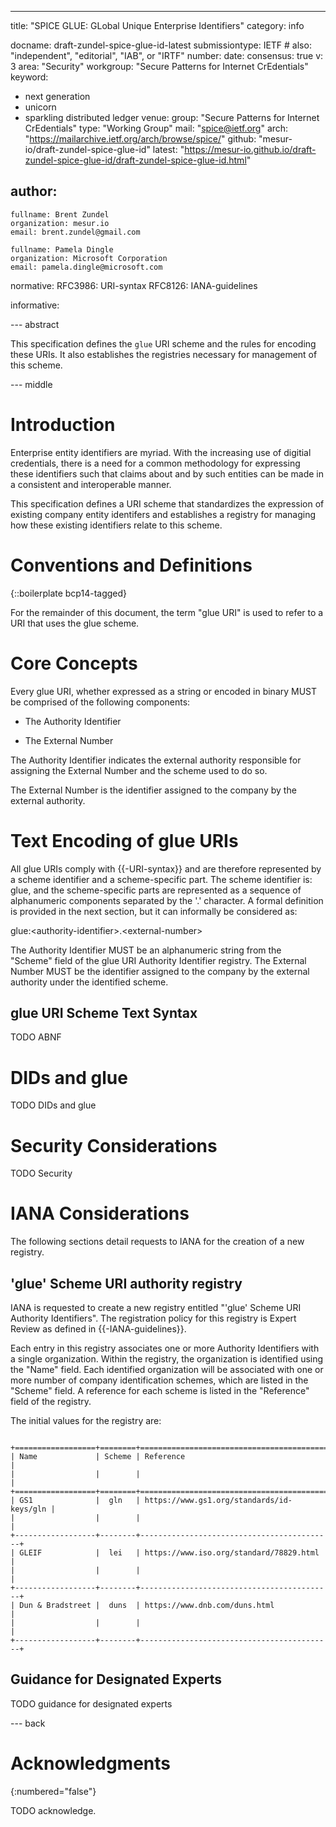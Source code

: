 ---
title: "SPICE GLUE: GLobal Unique Enterprise Identifiers"
category: info

docname: draft-zundel-spice-glue-id-latest
submissiontype: IETF  # also: "independent", "editorial", "IAB", or "IRTF"
number:
date:
consensus: true
v: 3
area: "Security"
workgroup: "Secure Patterns for Internet CrEdentials"
keyword:
 - next generation
 - unicorn
 - sparkling distributed ledger
venue:
  group: "Secure Patterns for Internet CrEdentials"
  type: "Working Group"
  mail: "spice@ietf.org"
  arch: "https://mailarchive.ietf.org/arch/browse/spice/"
  github: "mesur-io/draft-zundel-spice-glue-id"
  latest: "https://mesur-io.github.io/draft-zundel-spice-glue-id/draft-zundel-spice-glue-id.html"

author:
 -
    fullname: Brent Zundel
    organization: mesur.io
    email: brent.zundel@gmail.com

    fullname: Pamela Dingle
    organization: Microsoft Corporation
    email: pamela.dingle@microsoft.com

normative:
  RFC3986: URI-syntax
  RFC8126: IANA-guidelines

informative:


--- abstract

This specification defines the `glue` URI scheme and the rules for encoding
these URIs. It also establishes the registries necessary for management of this
scheme.


--- middle

# Introduction

Enterprise entity identifiers are myriad. With the increasing use of digitial
credentials, there is a need for a common methodology for expressing these
identifiers such that claims about and by such entities can be made in a
consistent and interoperable manner.

This specification defines a URI scheme that standardizes the expression of
existing company entity identifers and establishes a registry for managing how
these existing identifiers relate to this scheme.

# Conventions and Definitions

{::boilerplate bcp14-tagged}

For the remainder of this document, the term "glue URI" is used to refer to a
URI that uses the glue scheme.

# Core Concepts

Every glue URI, whether expressed as a string or encoded in binary MUST be
comprised of the following components:

- The Authority Identifier

- The External Number

The Authority Identifier indicates the external authority responsible for
assigning the External Number and the scheme used to do so.

The External Number is the identifier assigned to the company by the external
authority.

# Text Encoding of glue URIs

All glue URIs comply with {{-URI-syntax}} and are therefore represented by a
scheme identifier and a scheme-specific part. The scheme identifier is: glue, and
the scheme-specific parts are represented as a sequence of alphanumeric
components separated by the '.' character. A formal definition is provided in
the next section, but it can informally be considered as:

glue:&lt;authority-identifier>.&lt;external-number>

The Authority Identifier MUST be an alphanumeric string from the "Scheme" field
of the glue URI Authority Identifier registry. The External Number MUST be the
identifier assigned to the company by the external authority under the
identified scheme.

## glue URI Scheme Text Syntax

TODO ABNF

# DIDs and glue

TODO DIDs and glue

# Security Considerations

TODO Security


# IANA Considerations

The following sections detail requests to IANA for the creation of a new
registry.

## 'glue' Scheme URI authority registry

IANA is requested to create a new registry entitled "'glue' Scheme URI Authority
Identifiers". The registration policy for this registry is Expert Review as
defined in {{-IANA-guidelines}}.

Each entry in this registry associates one or more Authority Identifiers with a
single organization. Within the registry, the organization is identified using
the "Name" field. Each identified organization will be associated with one or
more number of company identification schemes, which are listed in the "Scheme"
field. A reference for each scheme is listed in the "Reference" field of the
registry.

The initial values for the registry are:

~~~ aasvg

+==================+========+===========================================+
| Name             | Scheme | Reference                                 |
|                  |        |                                           |
+==================+========+===========================================+
| GS1              |  gln   | https://www.gs1.org/standards/id-keys/gln |
|                  |        |                                           |
+------------------+--------+-------------------------------------------+
| GLEIF            |  lei   | https://www.iso.org/standard/78829.html   |
|                  |        |                                           |
+------------------+--------+-------------------------------------------+
| Dun & Bradstreet |  duns  | https://www.dnb.com/duns.html             |
|                  |        |                                           |
+------------------+--------+-------------------------------------------+

~~~

## Guidance for Designated Experts

TODO guidance for designated experts

--- back

# Acknowledgments
{:numbered="false"}

TODO acknowledge.
